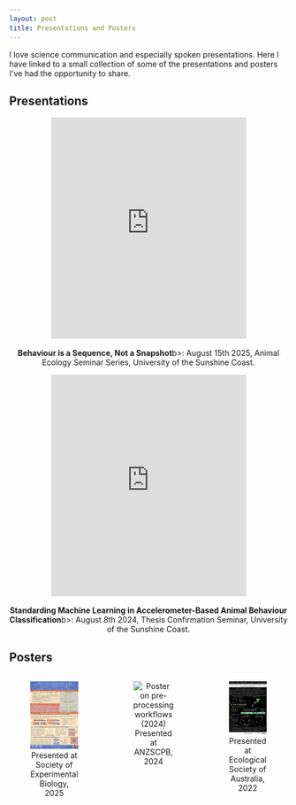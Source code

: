 ```yaml
---
layout: post
title: Presentations and Posters
---
```


I love science communication and especially spoken presentations. Here I have linked to a small collection of some of the presentations and posters I've had the opportunity to share.

## Presentations
<div style="text-align: center;">
  <iframe 
    src="https://www.youtube.com/embed/hJoAGsBhdO8?si=TdIJK8ke6LXgjuPa" 
    style="width: 70%; height: 400px;" 
    frameborder="0" 
    allowfullscreen>
  </iframe>
</div>
<p style="text-align: center;">
  <b>Behaviour is a Sequence, Not a Snapshot</b>b>: August 15th 2025, Animal Ecology Seminar Series, University of the Sunshine Coast.
</p>

<div style="text-align: center;">
  <iframe 
    src="https://www.youtube.com/embed/DrDJ6vk7Ur0" 
    style="width: 70%; height: 400px;" 
    frameborder="0" 
    allowfullscreen>
  </iframe>
</div>
<p style="text-align: center;">
  <b>Standarding Machine Learning in Accelerometer-Based Animal Behaviour Classification</b>b>: August 8th 2024, Thesis Confirmation Seminar, University of the Sunshine Coast.
</p>

## Posters
<div style="display: flex; justify-content: center; gap: 20px; text-align: center;">
  <figure style="width: 30%;">
    <img src="assets/images/Validation_Poster_SEB2025.png" alt="Poster on validation protocols (2025)" style="width: 100%;">
    <figcaption>Presented at Society of Experimental Biology, 2025</figcaption>
  </figure>
  <figure style="width: 30%;">
    <img src="assets/images/Preprocessing_Poster_ANZSCPB2024.png" alt="Poster on pre-processing workflows (2024)" style="width: 100%;">
    <figcaption>Presented at ANZSCPB, 2024</figcaption>
  </figure>
  <figure style="width: 30%;">
    <img src="assets/images/Koala_Poster_ESA2022.png" alt="Poster on koala ground behaviour (2022)" style="width: 100%;">
    <figcaption>Presented at Ecological Society of Australia, 2022</figcaption>
  </figure>
</div>
